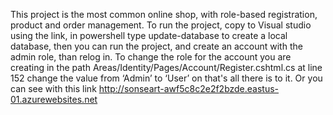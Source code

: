 This project is the most common online shop, with role-based registration, product and order management.
To run the project, copy to Visual studio using the link, in powershell type update-database to create a local database, then you can run the project, and create an account with the admin role, than relog in. To change the role for the account you are creating in the path Areas/Identity/Pages/Account/Register.cshtml.cs at line 152 change the value from ‘Admin’ to ‘User’ on that's all there is to it.
Or you can see with this link http://sonseart-awf5c8c2e2f2bzde.eastus-01.azurewebsites.net

